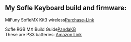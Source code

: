 ## My Sofle Keyboard build and firmware:

MiFuny SofleMX Kit3 wireless[Purchase-Link](https://a.aliexpress.com/_EzIsfqt) <br>

Sofle RGB MX Build Guide[PandaKB](https://pandakb.com/build-guides/sofle-rgb-mx-build-guide/?spm=a2g0s.imconversation.0.0.f3a23e5fCfvQAx) <br>
These are PS3 batteries: [Amazon Link](https://amzn.eu/d/dv2OsZh)<br>
